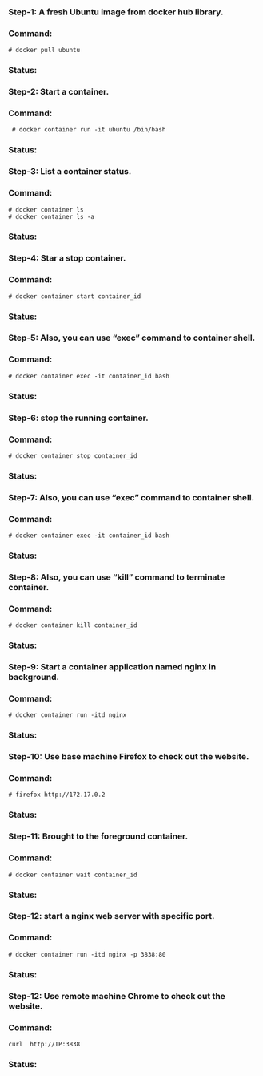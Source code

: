 
### Step-1:  A fresh Ubuntu image from docker hub library.

### Command:

 	# docker pull ubuntu 

### Status: 




### Step-2:  Start a container.
### Command:
	 # docker container run -it ubuntu /bin/bash 
### Status: 



### Step-3: List a container status.
### Command:
	# docker container ls 
    # docker container ls -a 

### Status: 
 


### Step-4: Star a stop container.
### Command:

 	# docker container start container_id

### Status: 
 


### Step-5: Also, you can use “exec” command to container shell.
### Command:

 	# docker container exec -it container_id bash  

### Status: 


### Step-6: stop the running container.
### Command:

 	# docker container stop container_id  
### Status: 



### Step-7: Also, you can use “exec” command to container shell.
### Command:

 	# docker container exec -it container_id bash  

### Status: 


### Step-8: Also, you can use “kill” command to terminate container.
### Command:

 	# docker container kill container_id   

### Status: 
 


 ### Step-9: Start a container application named nginx in background.
### Command:
 	# docker container run -itd nginx   
### Status: 


### Step-10:  Use base machine Firefox to check out the website.
### Command:

 	# firefox http://172.17.0.2 
### Status: 


### Step-11:  Brought to the foreground container.
### Command:

 	# docker container wait container_id 
### Status: 


### Step-12:  start a nginx web server with specific port.
### Command:

 	# docker container run -itd nginx -p 3838:80
### Status:  




### Step-12:  Use remote machine Chrome to check out the website.
### Command:

    curl  http://IP:3838

### Status: 
 


